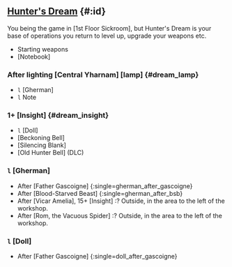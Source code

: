 ## [Hunter's Dream](@) {#:id}

You being the game in [1st Floor Sickroom], but Hunter's Dream is your base of operations you return to level up, upgrade your weapons etc.

- Starting weapons
- [Notebook]

### After lighting [Central Yharnam] [lamp] {#dream_lamp}
- `l` [Gherman]
- `l` Note

### 1+ [Insight] {#dream_insight}
- `l` [Doll]
- [Beckoning Bell]
- [Silencing Blank]
- [Old Hunter Bell] (DLC)

### `l` [Gherman]
+ After [Father Gascoigne] {:single=gherman_after_gascoigne}
+ After [Blood-Starved Beast] {:single=gherman_after_bsb}
+ After [Vicar Amelia], 15+ [Insight]
	:? Outside, in the area to the left of the workshop.
+ After [Rom, the Vacuous Spider]
	:? Outside, in the area to the left of the workshop.

### `l` [Doll]
+ After [Father Gascoigne] {:single=doll_after_gascoigne}
